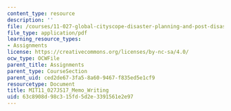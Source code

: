```yaml
---
content_type: resource
description: ''
file: /courses/11-027-global-cityscope-disaster-planning-and-post-disaster-rebuilding-and-recovery-spring-2017/63c8908d98c315fd5d2e3391561e2e97_MIT11_027JS17_Memo_Writing.pdf
file_type: application/pdf
learning_resource_types:
- Assignments
license: https://creativecommons.org/licenses/by-nc-sa/4.0/
ocw_type: OCWFile
parent_title: Assignments
parent_type: CourseSection
parent_uid: ced2de67-3fa5-8a60-9467-f835ed5e1cf9
resourcetype: Document
title: MIT11_027JS17_Memo_Writing
uid: 63c8908d-98c3-15fd-5d2e-3391561e2e97
---
```

